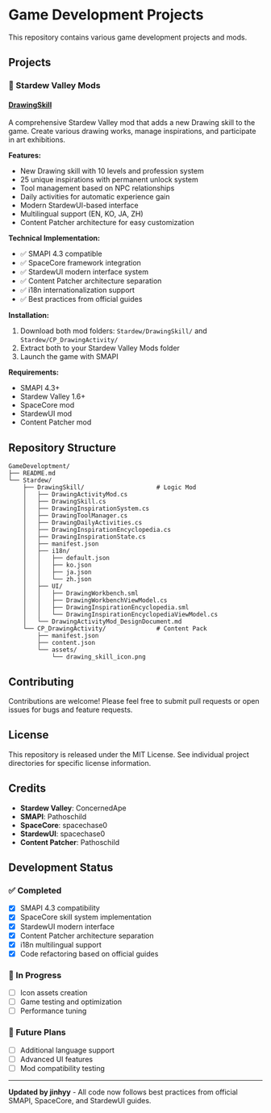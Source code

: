 # Game Development Projects

This repository contains various game development projects and mods.

## Projects

### 🎨 Stardew Valley Mods

#### [DrawingSkill](./Stardew/DrawingSkill/)
A comprehensive Stardew Valley mod that adds a new Drawing skill to the game. Create various drawing works, manage inspirations, and participate in art exhibitions.

**Features:**
- New Drawing skill with 10 levels and profession system
- 25 unique inspirations with permanent unlock system
- Tool management based on NPC relationships
- Daily activities for automatic experience gain
- Modern StardewUI-based interface
- Multilingual support (EN, KO, JA, ZH)
- Content Patcher architecture for easy customization

**Technical Implementation:**
- ✅ SMAPI 4.3 compatible
- ✅ SpaceCore framework integration
- ✅ StardewUI modern interface system
- ✅ Content Patcher architecture separation
- ✅ i18n internationalization support
- ✅ Best practices from official guides

**Installation:**
1. Download both mod folders: `Stardew/DrawingSkill/` and `Stardew/CP_DrawingActivity/`
2. Extract both to your Stardew Valley Mods folder
3. Launch the game with SMAPI

**Requirements:**
- SMAPI 4.3+
- Stardew Valley 1.6+
- SpaceCore mod
- StardewUI mod
- Content Patcher mod

## Repository Structure

```
GameDeveloptment/
├── README.md
└── Stardew/
    ├── DrawingSkill/                    # Logic Mod
    │   ├── DrawingActivityMod.cs
    │   ├── DrawingSkill.cs
    │   ├── DrawingInspirationSystem.cs
    │   ├── DrawingToolManager.cs
    │   ├── DrawingDailyActivities.cs
    │   ├── DrawingInspirationEncyclopedia.cs
    │   ├── DrawingInspirationState.cs
    │   ├── manifest.json
    │   ├── i18n/
    │   │   ├── default.json
    │   │   ├── ko.json
    │   │   ├── ja.json
    │   │   └── zh.json
    │   ├── UI/
    │   │   ├── DrawingWorkbench.sml
    │   │   ├── DrawingWorkbenchViewModel.cs
    │   │   ├── DrawingInspirationEncyclopedia.sml
    │   │   └── DrawingInspirationEncyclopediaViewModel.cs
    │   └── DrawingActivityMod_DesignDocument.md
    └── CP_DrawingActivity/              # Content Pack
        ├── manifest.json
        ├── content.json
        └── assets/
            └── drawing_skill_icon.png
```

## Contributing

Contributions are welcome! Please feel free to submit pull requests or open issues for bugs and feature requests.

## License

This repository is released under the MIT License. See individual project directories for specific license information.

## Credits

- **Stardew Valley**: ConcernedApe
- **SMAPI**: Pathoschild
- **SpaceCore**: spacechase0
- **StardewUI**: spacechase0
- **Content Patcher**: Pathoschild

## Development Status

### ✅ Completed
- [x] SMAPI 4.3 compatibility
- [x] SpaceCore skill system implementation
- [x] StardewUI modern interface
- [x] Content Patcher architecture separation
- [x] i18n multilingual support
- [x] Code refactoring based on official guides

### 🔄 In Progress
- [ ] Icon assets creation
- [ ] Game testing and optimization
- [ ] Performance tuning

### 📝 Future Plans
- [ ] Additional language support
- [ ] Advanced UI features
- [ ] Mod compatibility testing

---

**Updated by jinhyy** - All code now follows best practices from official SMAPI, SpaceCore, and StardewUI guides.

